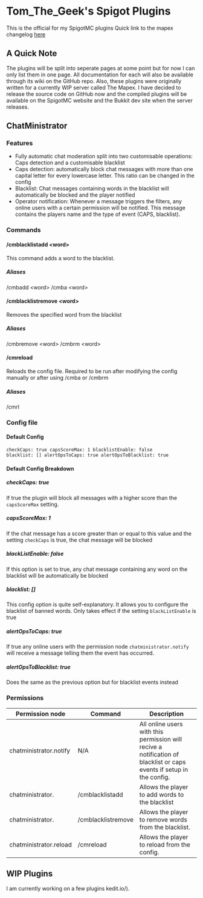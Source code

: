 
# Tom_The_Geek's Spigot Plugins

This is the official for my SpigotMC plugins
Quick link to the mapex changelog [here](https://geek202.github.io/MapexChangelog/)

## A Quick Note

The plugins will be split into seperate pages at some point but for now I can only list them in one page. All documentation for each will also be available through its wiki on the GitHub repo. Also, these plugins were originally written for a currently WIP server called The Mapex. I have decided to release the source code on GitHub now and the compiled plugins will be available on the SpigotMC website and the Bukkit dev site when the server releases.

## ChatMinistrator
### Features

 - Fully automatic chat moderation split into two customisable operations: Caps detection and a customisable blacklist
 - Caps detection: automatically block chat messages with more than one capital letter for every lowercase letter. This ratio can be changed in the config
 - Blacklist: Chat messages containing words in the blacklist will automatically be blocked and the player notified
 - Operator notification: Whenever a message triggers the filters, any online users with a certain permission will be notified. This message contains the players name and the type of event (CAPS, blacklist).

### Commands
#### /cmblacklistadd \<word\>
This command adds a word to the blacklist.
##### Aliases
/cmbadd \<word\>
/cmba \<word\>
#### /cmblacklistremove \<word\>
Removes the specified word from the blacklist
##### Aliases
/cmbremove \<word\>
/cmbrm \<word\>
#### /cmreload
Reloads the config file. Required to be run after modifying the config manually or after using /cmba or /cmbrm
##### Aliases
/cmrl
### Config file
#### Default Config
<code>checkCaps: true
capsScoreMax: 1
blacklistEnable: false
blacklist: []
alertOpsToCaps: true
alertOpsToBlacklist: true</code>
#### Default Config Breakdown
##### checkCaps: true
If true the plugin will block all messages with a higher score than the <code>capsScoreMax</code> setting.
##### capsScoreMax: 1
If the chat message has a score greater than or equal to this value and the setting <code>checkCaps</code> is true, the chat message will be blocked
##### blackListEnable: false
If this option is set to true, any chat message containing any word on the blacklist will be automatically be blocked
##### blacklist: []
This config option is quite self-explanatory. It allows you to configure the blacklist of banned words. Only takes effect if the setting <code>blackListEnable</code> is true
##### alertOpsToCaps: true
If true any online users with the permission node <code>chatministrator.notify</code> will receive a message telling them the event has occurred.
##### alertOpsToBlacklist: true
Does the same as the previous option but for blacklist events instead
### Permissions

| Permission node        | Command            | Description                                                                                                          |
|------------------------|--------------------|----------------------------------------------------------------------------------------------------------------------|
| chatministrator.notify | N/A                | All online users with this permission will recive a notification of blacklist or caps events if setup in the config. |
| chatministrator.       | /cmblacklistadd    | Allows the player to add words to the blacklist                                                                      |
| chatministrator.       | /cmblacklistremove | Allows the player to remove words from the blacklist.                                                                |
| chatministrator.reload | /cmreload          | Allows the player to reload from the config.                                                                         |

## WIP Plugins
I am currently working on a few plugins 
kedit.io/).
